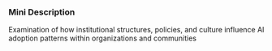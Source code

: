 ### Mini Description

Examination of how institutional structures, policies, and culture influence AI adoption patterns within organizations and communities
